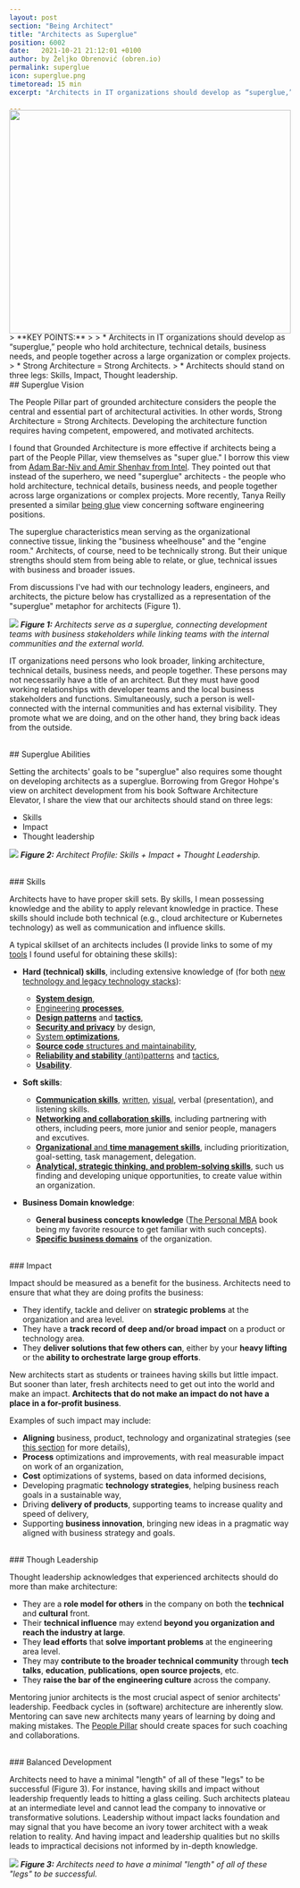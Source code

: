 ```yaml
---
layout: post
section: "Being Architect"
title: "Architects as Superglue"
position: 6002
date:   2021-10-21 21:12:01 +0100
author: by Željko Obrenović (obren.io)
permalink: superglue
icon: superglue.png
timetoread: 15 min
excerpt: "Architects in IT organizations should develop as “superglue,” people who hold architecture, technical details, business needs, and people together across a large organization or complex projects."

---
```


<img style="margin-top: -20px; width: 100%; height: 400px; object-fit: cover" 
     src="assets/images/superglue/superglue.png">
<div style="font-size: 70%; margin-top: -16px; color: grey; margin-bottom: 12px">
</div>
> **KEY POINTS:**
>
> * Architects in IT organizations should develop as “superglue,” people who hold architecture, technical details, business needs, and people together across a large organization or complex projects.
> * Strong Architecture = Strong Architects.
> * Architects should stand on three legs: Skills, Impact, Thought leadership.

<br>
## Superglue Vision

The People Pillar part of grounded architecture considers the people the central and essential part of architectural activities. In other words, Strong Architecture = Strong Architects. Developing the architecture function requires having competent, empowered, and motivated architects.

I found that Grounded Architecture is more effective if architects being a part of the People Pillar, view themselves as "super glue." I borrow this view from [Adam Bar-Niv and Amir Shenhav from Intel](https://saturn2016.sched.com/event/63m9/cant-find-superheroes-to-help-you-out-of-a-crisis-how-about-some-architecture-and-lots-of-superglue). They pointed out that instead of the superhero, we need "superglue" architects - the people who hold architecture, technical details, business needs, and people together across large organizations or complex projects. More recently, Tanya Reilly presented a similar [being glue](https://noidea.dog/glue) view concerning software engineering positions.

The superglue characteristics mean serving as the organizational connective tissue, linking the "business wheelhouse" and the "engine room." Architects, of course, need to be technically strong. But their unique strengths should stem from being able to relate, or glue, technical issues with business and broader issues.

From discussions I've had with our technology leaders, engineers, and architects, the picture below has crystallized as a representation of the "superglue" metaphor for architects (Figure 1).

![](assets/images/superglue/architect-as-superglue.png)
***Figure 1:** Architects serve as a superglue, connecting development teams with business stakeholders while linking teams with the internal communities and the external world.*

IT organizations need persons who look broader, linking architecture, technical details, business needs, and people together. These persons may not necessarily have a title of an architect. But they must have good working relationships with developer teams and the local business stakeholders and functions. Simultaneously, such a person is well-connected with the internal communities and has external visibility. They promote what we are doing, and on the other hand, they bring back ideas from the outside.

<br>
## Superglue Abilities

Setting the architects' goals to be "superglue" also requires some thought on developing architects as a superglue. Borrowing from Gregor Hohpe's view on architect development from his book Software Architecture Elevator, I share the view that our architects should stand on three legs:

* Skills
* Impact
* Thought leadership

![](assets/images/superglue/architect-skills.png)
***Figure 2:** Architect Profile: Skills + Impact + Thought Leadership.*

<br>
### Skills 

Architects have to have proper skill sets. By skills, I mean possessing knowledge and the ability to apply relevant knowledge in practice. These skills should include both technical (e.g., cloud architecture or Kubernetes technology) as well as communication and influence skills.

A typical skillset of an architects includes (I provide links to some of my [tools](https://obren.io/tools) I found useful for obtaining these skills):

* **Hard (technical) skills**, including extensive knowledge of (for both [new technology and legacy technology stacks](https://obren.io/tools?tag=technologies)):
    * [**System design**](https://blog.pragmaticengineer.com/system-design-interview-an-insiders-guide-review/), 
    * [Engineering **processes**](https://obren.io/tools/catalogs/?id=design-tactics-high-performing-technology-organizations), 
    * [**Design patterns**](https://obren.io/tools?tag=design_patterns) and [**tactics**](https://obren.io/tools?tag=design_tactics),  
    * [**Security and privacy**](https://obren.io/tools?tag=security) by design,
    * [System **optimizations**](https://obren.io/tools/catalogs/?id=design-tactics-sig-performance),
    * [ **Source code** structures and maintainability](https://obren.io/tools/catalogs/?id=design-tactics-sig-maintainability),
    * [**Reliability and stability** (anti)patterns](https://obren.io/tools/catalogs/?id=releaseit-stability-awareness) and [tactics](https://obren.io/tools/catalogs/?id=releaseit-stability-tactics),
    * [**Usability**](https://obren.io/tools?q=usability).

* **Soft skills**:
    * [**Communication skills**](https://obren.io/tools?tag=consultancy), [written](https://obren.io/tools/sowhat/), [visual](https://obren.io/tools?tag=visuals), verbal (presentation), and listening skills.
    * [**Networking and collaboration skills**](https://obren.io/tools?tag=leadership), including partnering with others, including peers, more junior and senior people, managers and excutives.
    * [**Organizational** and **time management skills**](https://obren.io/tools?tag=reflect), including prioritization, goal-setting, task management, delegation.
    * **[Analytical, strategic thinking, and problem-solving skills](https://obren.io/tools?tag=it)**, such us finding and developing unique opportunities, to create value within an organization.

* **Business Domain knowledge**:
    * **General business concepts knowledge** ([The Personal MBA](https://personalmba.com/) book being my favorite resource to get familiar with such concepts). 
    * [**Specific business domains**](https://obren.io/tools?tag=domain_models) of the organization. 

<br>
### Impact 

Impact should be measured as a benefit for the business. Architects need to ensure that what they are doing profits the business:
* They identify, tackle and deliver on **strategic problems** at the organization and area level.
* They have a **track record of deep and/or broad impact** on a product or technology area. 
* They **deliver solutions that few others can**, either by your **heavy lifting** or the **ability to orchestrate large group efforts**.

New architects start as students or trainees having skills but little impact. But sooner than later, fresh architects need to get out into the world and make an impact. **Architects that do not make an impact do not have a place in a for-profit business**. 

Examples of such impact may include:
* **Aligning** business, product, technology and organizatinal strategies (see [this section](storm) for more details),
* **Process** optimizations and improvements, with real measurable impact on work of an organization,
* **Cost** optimizations of systems, based on data informed decisions,
* Developing pragmatic **technology strategies**, helping business reach goals in a sustainable way,
* Driving **delivery of products**, supporting teams to increase quality and speed of delivery,
* Supporting **business innovation**, bringing new ideas in a pragmatic way aligned with business strategy and goals.

<br>
### Though Leadership

Thought leadership acknowledges that experienced architects should do more than make architecture: 
* They are a **role model for others** in the company on both the **technical** and **cultural** front.  
* Their **technical influence** may extend **beyond you organization and reach the industry at large**. 
* They **lead efforts** that **solve important problems** at the engineering area level. 
* They may **contribute to the broader technical community** through **tech talks**, **education**, **publications**, **open source projects**, etc. 
* They **raise the bar of the engineering culture** across the company.

Mentoring junior architects is the most crucial aspect of senior architects' leadership. Feedback cycles in (software) architecture are inherently slow. Mentoring can save new architects many years of learning by doing and making mistakes. The [People Pillar](people-pillar) should create spaces for such coaching and collaborations.




<br>
### Balanced Development

Architects need to have a minimal "length" of all of these "legs" to be successful (Figure 3). For instance, having skills and impact without leadership frequently leads to hitting a glass ceiling. Such architects plateau at an intermediate level and cannot lead the company to innovative or transformative solutions. Leadership without impact lacks foundation and may signal that you have become an ivory tower architect with a weak relation to reality. And having impact and leadership qualities but no skills leads to impractical decisions not informed by in-depth knowledge.

![](assets/images/arch/architect-legs.png)
***Figure 3:** Architects need to have a minimal "length" of all of these "legs" to be successful.*

 
